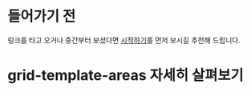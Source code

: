 # 들어가기 전
링크를 타고 오거나 중간부터 보셨다면 [시작하기](http://sonim1.tistory.com/193)를 먼저 보시길 추천해 드립니다.

# grid-template-areas 자세히 살펴보기
